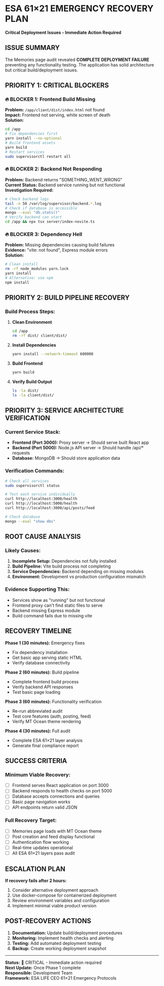 # ESA 61×21 EMERGENCY RECOVERY PLAN
**Critical Deployment Issues - Immediate Action Required**

## ISSUE SUMMARY
The Memories page audit revealed **COMPLETE DEPLOYMENT FAILURE** preventing any functionality testing. The application has solid architecture but critical build/deployment issues.

## PRIORITY 1: CRITICAL BLOCKERS

### 🔥 BLOCKER 1: Frontend Build Missing
**Problem:** `/app/client/dist/index.html` not found  
**Impact:** Frontend not serving, white screen of death  
**Solution:**
```bash
cd /app
# Fix dependencies first
yarn install --no-optional
# Build frontend assets  
yarn build
# Restart services
sudo supervisorctl restart all
```

### 🔥 BLOCKER 2: Backend Not Responding  
**Problem:** Backend returns "SOMETHING_WENT_WRONG"  
**Current Status:** Backend service running but not functional  
**Investigation Required:**
```bash
# Check backend logs
tail -n 50 /var/log/supervisor/backend.*.log
# Check if database is accessible
mongo --eval "db.stats()"
# Verify backend can start
cd /app && npx tsx server/index-novite.ts
```

### 🔥 BLOCKER 3: Dependency Hell
**Problem:** Missing dependencies causing build failures  
**Evidence:** "vite: not found", Express module errors  
**Solution:**
```bash
# Clean install
rm -rf node_modules yarn.lock
yarn install
# Alternative: use npm
npm install
```

## PRIORITY 2: BUILD PIPELINE RECOVERY

### Build Process Steps:
1. **Clean Environment**
   ```bash
   cd /app
   rm -rf dist/ client/dist/ 
   ```

2. **Install Dependencies**  
   ```bash
   yarn install --network-timeout 600000
   ```

3. **Build Frontend**
   ```bash
   yarn build
   ```

4. **Verify Build Output**
   ```bash
   ls -la dist/
   ls -la client/dist/
   ```

## PRIORITY 3: SERVICE ARCHITECTURE VERIFICATION

### Current Service Stack:
- **Frontend (Port 3000):** Proxy server → Should serve built React app
- **Backend (Port 5000):** Node.js API server → Should handle /api/* requests  
- **Database:** MongoDB → Should store application data

### Verification Commands:
```bash
# Check all services
sudo supervisorctl status

# Test each service individually  
curl http://localhost:3000/health
curl http://localhost:5000/health  
curl http://localhost:3000/api/posts/feed

# Check database
mongo --eval "show dbs"
```

## ROOT CAUSE ANALYSIS

### Likely Causes:
1. **Incomplete Setup:** Dependencies not fully installed
2. **Build Pipeline:** Vite build process not completing
3. **Service Dependencies:** Backend depending on missing modules
4. **Environment:** Development vs production configuration mismatch

### Evidence Supporting This:
- Services show as "running" but not functional
- Frontend proxy can't find static files to serve  
- Backend missing Express module
- Build command fails due to missing vite

## RECOVERY TIMELINE

**Phase 1 (30 minutes):** Emergency fixes
- Fix dependency installation  
- Get basic app serving static HTML
- Verify database connectivity

**Phase 2 (60 minutes):** Build pipeline  
- Complete frontend build process
- Verify backend API responses
- Test basic page loading

**Phase 3 (60 minutes):** Functionality verification
- Re-run abbreviated audit
- Test core features (auth, posting, feed)
- Verify MT Ocean theme rendering

**Phase 4 (30 minutes):** Full audit
- Complete ESA 61×21 layer analysis
- Generate final compliance report

## SUCCESS CRITERIA

### Minimum Viable Recovery:
- [ ] Frontend serves React application on port 3000
- [ ] Backend responds to health checks on port 5000  
- [ ] Database accepts connections and queries
- [ ] Basic page navigation works
- [ ] API endpoints return valid JSON

### Full Recovery Target:
- [ ] Memories page loads with MT Ocean theme
- [ ] Post creation and feed display functional  
- [ ] Authentication flow working
- [ ] Real-time updates operational
- [ ] All ESA 61×21 layers pass audit

## ESCALATION PLAN

**If recovery fails after 2 hours:**
1. Consider alternative deployment approach
2. Use docker-compose for containerized deployment  
3. Review environment variables and configuration
4. Implement minimal viable product version

## POST-RECOVERY ACTIONS

1. **Documentation:** Update build/deployment procedures
2. **Monitoring:** Implement health checks and alerting  
3. **Testing:** Add automated deployment testing
4. **Backup:** Create working deployment snapshot

---

**Status:** 🔴 CRITICAL - Immediate action required  
**Next Update:** Once Phase 1 complete  
**Responsible:** Development Team  
**Framework:** ESA LIFE CEO 61×21 Emergency Protocols